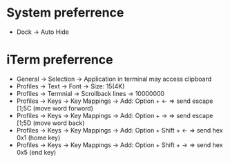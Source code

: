 # System preferrence
- Dock -> Auto Hide

# iTerm preferrence
- General -> Selection -> Application in terminal may access clipboard
- Profiles -> Text -> Font -> Size: 15(4K)
- Profiles -> Termnial -> Scrollback lines -> 10000000
- Profiles -> Keys -> Key Mappings -> Add: Option + <- => send escape [1;5C (move word forword)
- Profiles -> Keys -> Key Mappings -> Add: Option + -> => send escape [1;5D (move word back)
- Profiles -> Keys -> Key Mappings -> Add: Option + Shift + <- => send hex 0x1 (home key)
- Profiles -> Keys -> Key Mappings -> Add: Option + Shift + -> => send hex 0x5 (end key)

